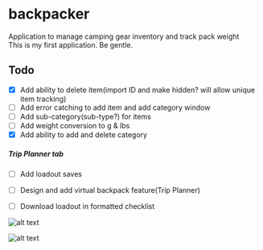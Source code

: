 # backpacker
Application to manage camping gear inventory and track pack weight  
This is my first application. Be gentle.

## Todo
- [x] Add ability to delete item(import ID and make hidden? will allow unique item tracking)  
- [ ] Add error catching to add item and add category window
- [ ] Add sub-category(sub-type?) for items
- [ ] Add weight conversion to g & lbs
- [x] Add ability to add and delete category
##### Trip Planner tab  
- [ ] Add loadout saves
- [ ] Design and add virtual backpack feature(Trip Planner)  
- [ ] Download loadout in formatted checklist


![alt text](https://i.imgur.com/2xPb2ea.png)

![alt text](https://i.imgur.com/XfYXNvt.png)
